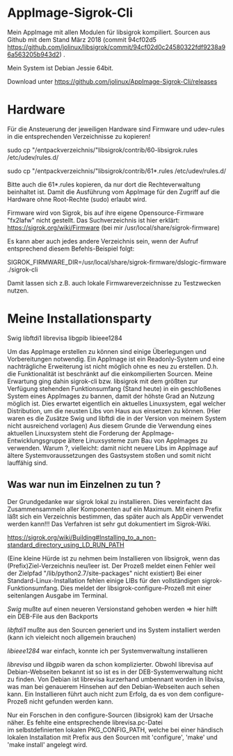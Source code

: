 # AppImage-Sigrok-Cli
Mein AppImage mit allen Modulen für libsigrok kompiliert. Sourcen aus Github mit dem 
Stand März 2018 (commit 94cf02d5 https://github.com/jolinux/libsigrok/commit/94cf02d0c24580322fdf9238a96a563205b943d2) .

Mein System ist Debian Jessie 64bit.

Download unter 
https://github.com/jolinux/AppImage-Sigrok-Cli/releases

# Hardware
Für die Ansteuerung der jeweiligen Hardware sind Firmware und udev-rules in die entsprechenden Verzeichnisse zu kopieren!

sudo cp "/entpackverzeichnis/"libsigrok/contrib/60-libsigrok.rules /etc/udev/rules.d/

sudo cp "/entpackverzeichnis/"libsigrok/contrib/61*.rules /etc/udev/rules.d/

Bitte auch die 61*.rules kopieren, da nur dort die Rechteverwaltung beinhaltet ist. Damit die Ausführung vom AppImage 
für den Zugriff auf die Hardware ohne Root-Rechte (sudo) erlaubt wird.

Firmware wird von Sigrok, bis auf ihre eigene Opensource-Firmware "fx2lafw" nicht gestellt.
Das Suchverzeichnis ist hier erklärt:
https://sigrok.org/wiki/Firmware
(bei mir /usr/local/share/sigrok-firmware)

Es kann aber auch jedes andere Verzeichnis sein, wenn der Aufruf entsprechend diesem Befehls-Beispiel folgt:

SIGROK_FIRMWARE_DIR=/usr/local/share/sigrok-firmware/dslogic-firmware ./sigrok-cli

Damit lassen sich z.B. auch lokale Firmwareverzeichnisse zu Testzwecken nutzen. 


# Meine Installationsparty
Swig
libftdi1
librevisa
libgpib
libieee1284

Um das AppImage erstellen zu können sind einige Überlegungen und Vorbereitungen notwendig.
Ein AppImage ist ein Readonly-System und eine nachträgliche Erweiterung ist nicht möglich ohne es neu zu erstellen.
D.h. die Funktionalität ist beschränkt auf die einkompilierten Sourcen. Meine Erwartung ging dahin sigrok-cli bzw. 
libsigrok mit dem größten zur Verfügung stehenden Funktionsumfang (Stand heute) in ein geschloßenes System eines 
AppImages zu bannen, damit der höhste Grad an Nutzung möglich ist.
Dies erwartet eigentlich ein aktuelles Linuxsystem, egal welcher Distribution, um die neusten Libs von Haus aus einsetzen zu können. (Hier waren es die Zusätze Swig und libftdi die in der Version von meinem System nicht ausreichend vorlagen)
Aus diesem Grunde die Verwendung eines aktuellen Linuxsystem steht die Forderung der AppImage-Entwicklungsgruppe ältere
Linuxsysteme zum Bau von AppImages zu verwenden. Warum ?, vielleicht: damit nicht neuere Libs im AppImage auf ältere 
Systemvoraussetzungen des Gastsystem stoßen und somit nicht lauffähig sind.

## Was war nun im Einzelnen zu tun ?
Der Grundgedanke war sigrok lokal zu installieren. Dies vereinfacht das Zusammensammeln aller Komponenten auf ein Maximum.
Mit einem Prefix läßt sich ein Verzeichnis bestimmen, das später auch als AppDir verwendet werden kann!!!
Das Verfahren ist sehr gut dokumentiert im Sigrok-Wiki.

https://sigrok.org/wiki/Building#Installing_to_a_non-standard_directory_using_LD_RUN_PATH

(Eine kleine Hürde ist zu nehmen beim Installieren von libsigrok, wenn das (Prefix)Ziel-Verzeichnis neu/leer ist. 
Der Prozeß meldet einen Fehler weil der Zielpfad "/lib/python2.7/site-packages" nicht existiert)
Bei einer Standard-Linux-Installation fehlen einige LIBs für den vollständigen sigrok-Funktionsumfang. Dies meldet der
libsigrok-configure-Prozeß mit einer seitenlangen Ausgabe im Terminal.

_Swig_ mußte auf einen neueren Versionstand gehoben werden => hier hilft ein DEB-File aus den Backports

_libftdi1_ mußte aus den Sourcen generiert und ins System installiert werden (kann ich vieleicht noch allgemein brauchen) 

_libieee1284_ war einfach, konnte ich per Systemverwaltung installieren 

_librevisa_ und _libgpib_ waren da schon komplizierter. Obwohl librevisa auf Debian-Webseiten bekannt ist so ist es in der DEB-Systemverwaltung nicht zu finden. Von Debian ist librevisa kurzerhand umbennant worden in libvisa, was man bei genauerem Hinsehen auf den Debian-Webseiten auch sehen kann. Ein Installieren führt auch nicht zum Erfolg, da es von dem 
configure-Prozeß nicht gefunden werden kann. 

Nur ein Forschen in den configure-Sourcen (libsigrok) kam der Ursache näher. Es fehlte eine entsprechende librevisa.pc-Datei     
im selbstdefinierten lokalen PKG_CONFIG_PATH, welche bei einer händisch lokalen Installation mit Prefix aus den Sourcen mit 'configure', 'make' und 'make install' angelegt wird.

